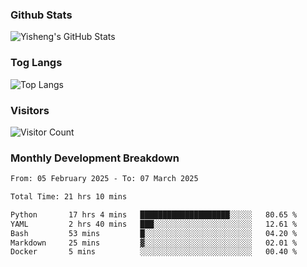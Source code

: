 ### Github Stats
![Yisheng's GitHub Stats](https://github-readme-stats-9qabuvhk1-gongyisheng.vercel.app/api?username=gongyisheng&count_private=true&show_icons=true)
### Tog Langs
![Top Langs](https://github-readme-stats-9qabuvhk1-gongyisheng.vercel.app/api/top-langs/?username=gongyisheng&layout=compact)
### Visitors
![Visitor Count](https://profile-counter.glitch.me/gongyisheng/count.svg)
### Monthly Development Breakdown
<!--START_SECTION:waka-->

```txt
From: 05 February 2025 - To: 07 March 2025

Total Time: 21 hrs 10 mins

Python       17 hrs 4 mins   ████████████████████░░░░░   80.65 %
YAML         2 hrs 40 mins   ███░░░░░░░░░░░░░░░░░░░░░░   12.61 %
Bash         53 mins         █░░░░░░░░░░░░░░░░░░░░░░░░   04.20 %
Markdown     25 mins         ▓░░░░░░░░░░░░░░░░░░░░░░░░   02.01 %
Docker       5 mins          ░░░░░░░░░░░░░░░░░░░░░░░░░   00.40 %
```

<!--END_SECTION:waka-->
